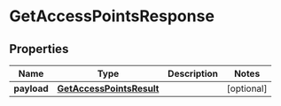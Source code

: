 
# GetAccessPointsResponse

## Properties
Name | Type | Description | Notes
------------ | ------------- | ------------- | -------------
**payload** | [**GetAccessPointsResult**](GetAccessPointsResult.md) |  |  [optional]



